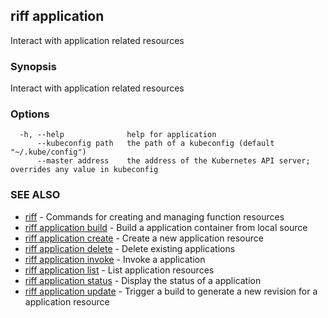## riff application

Interact with application related resources

### Synopsis

Interact with application related resources

### Options

```
  -h, --help              help for application
      --kubeconfig path   the path of a kubeconfig (default "~/.kube/config")
      --master address    the address of the Kubernetes API server; overrides any value in kubeconfig
```

### SEE ALSO

* [riff](riff.md)	 - Commands for creating and managing function resources
* [riff application build](riff_application_build.md)	 - Build a application container from local source
* [riff application create](riff_application_create.md)	 - Create a new application resource
* [riff application delete](riff_application_delete.md)	 - Delete existing applications
* [riff application invoke](riff_application_invoke.md)	 - Invoke a application
* [riff application list](riff_application_list.md)	 - List application resources
* [riff application status](riff_application_status.md)	 - Display the status of a application
* [riff application update](riff_application_update.md)	 - Trigger a build to generate a new revision for a application resource

